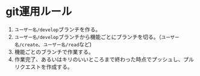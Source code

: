 # git運用ルール
1. ```ユーザー名/develop```ブランチを作る。
2. ```ユーザー名/develop```ブランチから機能ごとにブランチを切る。（```ユーザー名/create```、```ユーザー名/read```など)
3. 機能ごとのブランチで作業する。
4. 作業完了、あるいはキリのいいところまで終わった時点でプッシュし、プルリクエストを作成する。
